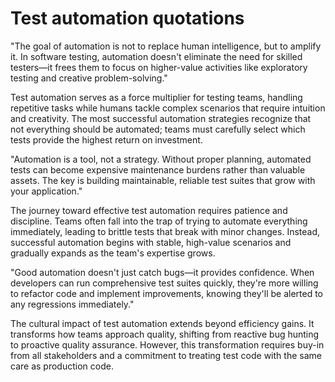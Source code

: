 # Test automation quotations

"The goal of automation is not to replace human intelligence, but to amplify it. In software testing, automation doesn't eliminate the need for skilled testers—it frees them to focus on higher-value activities like exploratory testing and creative problem-solving."

Test automation serves as a force multiplier for testing teams, handling repetitive tasks while humans tackle complex scenarios that require intuition and creativity. The most successful automation strategies recognize that not everything should be automated; teams must carefully select which tests provide the highest return on investment.

"Automation is a tool, not a strategy. Without proper planning, automated tests can become expensive maintenance burdens rather than valuable assets. The key is building maintainable, reliable test suites that grow with your application."

The journey toward effective test automation requires patience and discipline. Teams often fall into the trap of trying to automate everything immediately, leading to brittle tests that break with minor changes. Instead, successful automation begins with stable, high-value scenarios and gradually expands as the team's expertise grows.

"Good automation doesn't just catch bugs—it provides confidence. When developers can run comprehensive test suites quickly, they're more willing to refactor code and implement improvements, knowing they'll be alerted to any regressions immediately."

The cultural impact of test automation extends beyond efficiency gains. It transforms how teams approach quality, shifting from reactive bug hunting to proactive quality assurance. However, this transformation requires buy-in from all stakeholders and a commitment to treating test code with the same care as production code.
